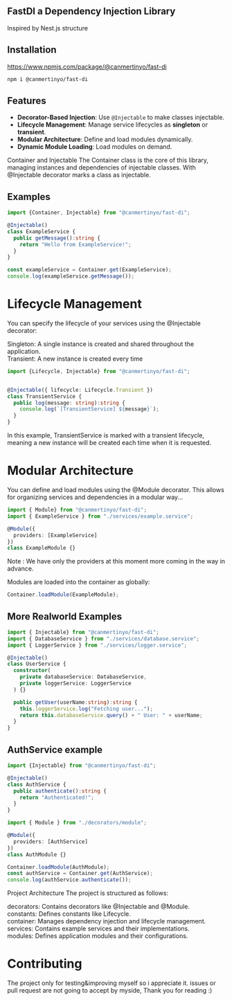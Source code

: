 ## FastDI a Dependency Injection Library

Inspired by Nest.js structure

## Installation
https://www.npmjs.com/package/@canmertinyo/fast-di

```bash
npm i @canmertinyo/fast-di
```

## Features

- **Decorator-Based Injection**: Use `@Injectable` to make classes injectable.
- **Lifecycle Management**: Manage service lifecycles as **singleton** or **transient**.
- **Modular Architecture**: Define and load modules dynamically.
- **Dynamic Module Loading**: Load modules on demand.


Container and Injectable
The Container class is the core of this library, managing instances and dependencies of injectable classes. With @Injectable decorator marks a class as injectable.
## Examples
```typescript
import {Container, Injectable} from "@canmertinyo/fast-di";

@Injectable()
class ExampleService {
  public getMessage():string {
    return "Hello from ExampleService!";
  }
}

const exampleService = Container.get(ExampleService);
console.log(exampleService.getMessage());
```


# Lifecycle Management
You can specify the lifecycle of your services using the @Injectable decorator:

Singleton: A single instance is created and shared throughout the application.
</br>
Transient: A new instance is created every time

```typescript
import {Lifecycle, Injectable} from "@canmertinyo/fast-di";


@Injectable({ lifecycle: Lifecycle.Transient })
class TransientService {
  public log(message: string):string {
    console.log(`[TransientService] ${message}`);
  }
}
```

In this example, TransientService is marked with a transient lifecycle, meaning a new instance will be created each time when it is requested.


# Modular Architecture
You can define and load modules using the @Module decorator. This allows for organizing services and dependencies in a modular way...

```typescript
import { Module} from "@canmertinyo/fast-di";
import { ExampleService } from "./services/example.service";

@Module({
  providers: [ExampleService]
})
class ExampleModule {}
```
Note : We have only the providers at this moment more coming in the way in advance.

Modules are loaded into the container as globally:
```typescript
Container.loadModule(ExampleModule);
```

## More Realworld Examples
```typescript
import { Injectable} from "@canmertinyo/fast-di";
import { DatabaseService } from "./services/database.service";
import { LoggerService } from "./services/logger.service";

@Injectable()
class UserService {
  constructor(
    private databaseService: DatabaseService,
    private loggerService: LoggerService
  ) {}

  public getUser(userName:string):string {
    this.loggerService.log("Fetching user...");
    return this.databaseService.query() + " User: " + userName;
  }
}
```

## AuthService example
```typescript
import {Injectable} from "@canmertinyo/fast-di";

@Injectable()
class AuthService {
  public authenticate():string {
    return "Authenticated!";
  }
}

import { Module } from "./decorators/module";

@Module({
  providers: [AuthService]
})
class AuthModule {}

Container.loadModule(AuthModule);
const authService = Container.get(AuthService);
console.log(authService.authenticate());
```
Project Architecture
The project is structured as follows:

decorators: Contains decorators like @Injectable and @Module. </br>
constants: Defines constants like Lifecycle. </br>
container: Manages dependency injection and lifecycle management. </br>
services: Contains example services and their implementations. </br>
modules: Defines application modules and their configurations.

# Contributing
The project only for testing&improving myself so i appreciate it. issues or pull request are not going to accept by myside, Thank you for reading :)
